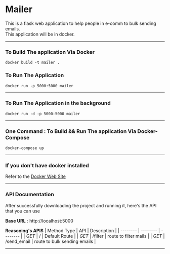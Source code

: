 # Mailer

<summary>This is a flask web application to help people in e-comm to bulk sending emails.</summary>
This application will be in docker.

----------------
### To Build The application Via Docker

```
docker build -t mailer .
```

### To Run The Application
```
docker run -p 5000:5000 mailer
```
----------------
### To Run The Application in the background
```
docker run -d -p 5000:5000 mailer
```
----------------
### One Command : To Build && Run The application Via Docker-Compose
```
docker-compose up
```
----------------
### If you don't have docker installed
Refer to the
[Docker Web Site](https://www.docker.com/products/docker-desktop/)

----------------
### API Documentation
After successfully downloading the project and running it, here's the API that you can use

__Base URL__ : http://localhost:5000


__Reasoning's APIS__
| Method Type | API  | Description |
| -------- | -------- | -------- |
| _GET_ | / | Default Route |
| _GET_ | /filter | route to filter mails |
| _GET_ | /send_email | route to bulk sending emails |

----------------